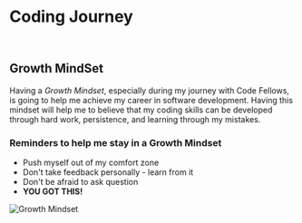 # Coding Journey  
`
`
## Growth MindSet
Having a *Growth Mindset*, especially during my journey with Code Fellows, is going to help me achieve my career in software development. Having this mindset will help me to believe that my coding skills can be developed through hard work, persistence, and learning through my mistakes. 


### Reminders to help me stay in a Growth Mindset
 - Push myself out of my comfort zone
 - Don't take feedback personally - learn from it 
 - Don't be afraid to ask question 
 - **YOU GOT THIS!**

![Growth Mindset](https://www.mvisd.com/cms/lib/TX02216263/Centricity/Domain/1042/brain-teasers-compressor.png)

